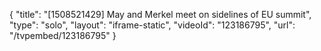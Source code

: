 {
    "title": "[1508521429] May and Merkel meet on sidelines of EU summit",
    "type": "solo",
    "layout": "iframe-static",
    "videoId": "123186795",
    "url": "\/tvpembed\/123186795"
}
